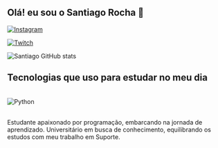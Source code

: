 ## Olá! eu sou o Santiago Rocha 👋

[![Instagram](	https://img.shields.io/badge/Instagram-E4405F?style=for-the-badge&logo=instagram&logoColor=white)](https://www.instagram.com/santiagors002/)

[![Twitch](https://img.shields.io/badge/Twitch-9146FF?style=for-the-badge&logo=twitch&logoColor=white)](https://www.twitch.tv/szeer02)

![Santiago GitHub stats](https://github-readme-stats.vercel.app/api?username=szer02&show_icons=true&theme=tokyonight)

## Tecnologias que uso para estudar no meu dia

<div style = "display: inline_block"><br/>
    <img align = "center" alt = "Python" src = "https://img.shields.io/badge/Python-3776AB?style=for-the-badge&logo=python&logoColor=white"/> 
</div><br/>

Estudante apaixonado por programação, embarcando na jornada de aprendizado. Universitário em busca de conhecimento, equilibrando os estudos com meu trabalho em Suporte.
